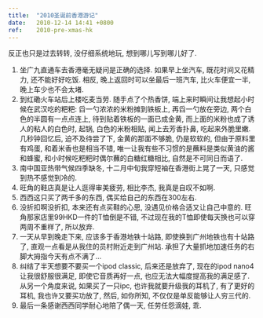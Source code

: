 ```yaml
---
title:  "2010圣诞前香港游记"
date:   2010-12-14 14:41 +0800
ref:    2010-pre-xmas-hk
---
```


反正也只是过去转转, 没仔细系统地玩, 想到哪儿写到哪儿好了.

1. 坐广九直通车去香港毫无疑问是正确的选择. 如果早上坐汽车, 既花时间又花精力, 还不能好好吃饭. 相反, 晚上返回时可以坐最后一班汽车, 比火车便宜一半, 晚上车少也不会太堵.
1. 到红磡火车站后上楼吃麦当劳. 随手点了个热香饼, 端上来时瞬间让我想起小时候在武汉吃的粑粑: 舀一勺浓浓的米粉摊到铁板上, 再舀一勺放在旁边, 两个白色的半圆有一点点连上, 待到贴着铁板的一面已成金黄, 而上面的米粉也成了诱人的粘人的白色时, 起锅, 白色的米粉相贴, 闻上去芳香扑鼻, 吃起来外脆里嫩. 几秒钟回忆后, 迫不及待尝了下, 金黄的那面不够脆, 仍是软软的, 但由于原料里有鸡蛋, 和着米香也是相当不错, 唯一让我有些不习惯的是蘸料是类似黄油的酱和蜂蜜, 和小时候吃粑粑时偶尔蘸的白糖红糖相比, 自然是不可同日而语了.
1. 南中国亚热带气候四季缺冬, 十二月中旬我穿短袖在香港街上晃了一天, 只感觉到热不感觉到冷的.
1. 旺角的鞋店真是让人逛得审美疲劳, 相比李杰, 我真是自叹不如啊.
1. 西西这只买了两千多的东西, 偶买给自己的东西在300左右.
1. 没折扣啊没折扣, 本来还有点买鞋的心思, 没遇见价格合适又让自己中意的. 旺角那家店里99HKD一件的T恤倒是不错, 不过现在我的T恤即使每天换也可以穿两周不重样了, 所以放弃.
1. 一天从早到晚走下来, 应该多于香港地铁十站路, 即使换到广州地铁也有十站路了, 直观一点看是从我住的员村附近走到广州站. 承担了大量抓地加速任务的右脚大拇指今天有点不满了...
1. 纠结了半天想要不要买一个ipod classic, 后来还是放弃了, 现在的ipod nano4让我很舒服很满足, 即使它音质再好一点, 也应无法大幅度提高我的满足感了. 从另一个角度来说, 如果买了一只ipc, 也许我就要升级我的耳机了, 有了更好的耳机, 我也许又要买功放了, 然后, 如你所知, 不仅仅是单反能够让人穷三代的.
1. 最后一条感谢西西同学耐心地陪了偶一天, 任劳任怨滴娃, 乖.












